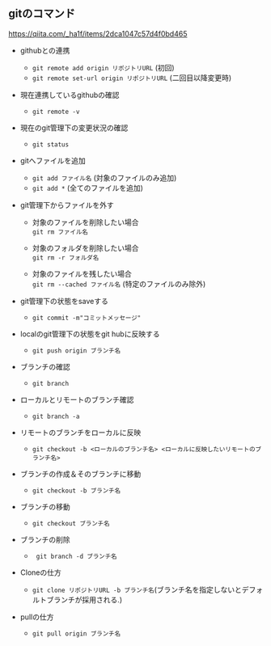 ## gitのコマンド
https://qiita.com/_ha1f/items/2dca1047c57d4f0bd465

- githubとの連携
  - ```git remote add origin リポジトリURL``` (初回)
  - ```git remote set-url origin リポジトリURL``` (二回目以降変更時)

- 現在連携しているgithubの確認
  - ```git remote -v```

- 現在のgit管理下の変更状況の確認
  - ```git status```
- gitへファイルを追加
  - ```git add ファイル名``` (対象のファイルのみ追加)
  - ```git add *``` (全てのファイルを追加)
- git管理下からファイルを外す
  - 対象のファイルを削除したい場合  
  ``` git rm ファイル名 ```
  - 対象のフォルダを削除したい場合  
  ```git rm -r フォルダ名```

  - 対象のファイルを残したい場合  
  ```git rm --cached ファイル名``` (特定のファイルのみ除外)
- git管理下の状態をsaveする
  - ```git commit -m"コミットメッセージ"```

- localのgit管理下の状態をgit hubに反映する
  - ```git push origin ブランチ名```

- ブランチの確認
  - ```git branch```

- ローカルとリモートのブランチ確認
  - ```git branch -a```

- リモートのブランチをローカルに反映
  - ```git checkout -b <ローカルのブランチ名> <ローカルに反映したいリモートのブランチ名>```

- ブランチの作成＆そのブランチに移動
  - ```git checkout -b ブランチ名```
- ブランチの移動
  - ```git checkout ブランチ名```
- ブランチの削除
  - ``` git branch -d ブランチ名```

- Cloneの仕方
  - ```git clone リポジトリURL -b ブランチ名```(ブランチ名を指定しないとデフォルトブランチが採用される.)

- pullの仕方
  - ```git pull origin ブランチ名```



